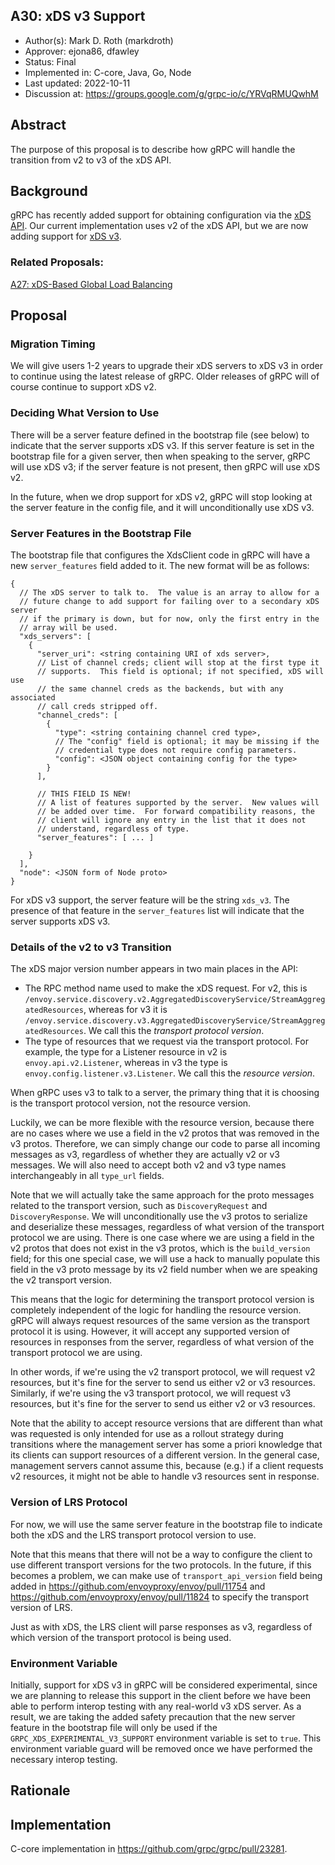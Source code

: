 A30: xDS v3 Support
----
* Author(s): Mark D. Roth (markdroth)
* Approver: ejona86, dfawley
* Status: Final
* Implemented in: C-core, Java, Go, Node
* Last updated: 2022-10-11
* Discussion at: https://groups.google.com/g/grpc-io/c/YRVqRMUQwhM

## Abstract

The purpose of this proposal is to describe how gRPC will handle the
transition from v2 to v3 of the xDS API.

## Background

gRPC has recently added support for obtaining configuration via the
[xDS API](https://github.com/envoyproxy/data-plane-api).  Our current
implementation uses v2 of the xDS API, but we are now adding support
for [xDS
v3](https://docs.google.com/document/d/1xeVvJ6KjFBkNjVspPbY_PwEDHC7XPi0J5p1SqUXcCl8/edit).

### Related Proposals: 

[A27: xDS-Based Global Load Balancing](https://github.com/grpc/proposal/blob/master/A27-xds-global-load-balancing.md)

## Proposal

### Migration Timing

We will give users 1-2 years to upgrade their xDS servers to xDS v3 in
order to continue using the latest release of gRPC.  Older releases of
gRPC will of course continue to support xDS v2.

### Deciding What Version to Use

There will be a server feature defined in the bootstrap file (see below)
to indicate that the server supports xDS v3.  If this server feature is
set in the bootstrap file for a given server, then when speaking to the
server, gRPC will use xDS v3; if the server feature is not present, then
gRPC will use xDS v2.

In the future, when we drop support for xDS v2, gRPC will stop looking
at the server feature in the config file, and it will unconditionally
use xDS v3.

### Server Features in the Bootstrap File

The bootstrap file that configures the XdsClient code in gRPC will have
a new `server_features` field added to it.  The new format will be as
follows:

```
{
  // The xDS server to talk to.  The value is an array to allow for a
  // future change to add support for failing over to a secondary xDS server
  // if the primary is down, but for now, only the first entry in the
  // array will be used.
  "xds_servers": [
    {
      "server_uri": <string containing URI of xds server>,
      // List of channel creds; client will stop at the first type it
      // supports.  This field is optional; if not specified, xDS will use
      // the same channel creds as the backends, but with any associated
      // call creds stripped off.
      "channel_creds": [
        {
          "type": <string containing channel cred type>,
          // The "config" field is optional; it may be missing if the
          // credential type does not require config parameters.
          "config": <JSON object containing config for the type>
        }
      ],

      // THIS FIELD IS NEW!
      // A list of features supported by the server.  New values will
      // be added over time.  For forward compatibility reasons, the
      // client will ignore any entry in the list that it does not
      // understand, regardless of type.
      "server_features": [ ... ]

    }
  ],
  "node": <JSON form of Node proto>
}
```

For xDS v3 support, the server feature will be the string `xds_v3`.  The
presence of that feature in the `server_features` list will indicate
that the server supports xDS v3.

### Details of the v2 to v3 Transition

The xDS major version number appears in two main places in the API:

- The RPC method name used to make the xDS request.  For v2, this is
  `/envoy.service.discovery.v2.AggregatedDiscoveryService/StreamAggregatedResources`,
  whereas for v3 it is
  `/envoy.service.discovery.v3.AggregatedDiscoveryService/StreamAggregatedResources`.
  We call this the *transport protocol version*.
- The type of resources that we request via the transport protocol.  For
  example, the type for a Listener resource in v2 is `envoy.api.v2.Listener`,
  whereas in v3 the type is `envoy.config.listener.v3.Listener`.  We
  call this the *resource version*.

When gRPC uses v3 to talk to a server, the primary thing that it is
choosing is the transport protocol version, not the resource version.

Luckily, we can be more flexible with the resource version, because there
are no cases where we use a field in the v2 protos that was removed in
the v3 protos.  Therefore, we can simply change our code to parse all
incoming messages as v3, regardless of whether they are actually v2
or v3 messages.  We will also need to accept both v2 and v3 type names
interchangeably in all `type_url` fields.

Note that we will actually take the same approach for the proto messages
related to the transport version, such as `DiscoveryRequest` and
`DiscoveryResponse`.  We will unconditionally use the v3 protos to
serialize and deserialize these messages, regardless of what version of
the transport protocol we are using.  There is one case where we are
using a field in the v2 protos that does not exist in the v3 protos,
which is the `build_version` field; for this one special case, we will
use a hack to manually populate this field in the v3 proto message by its
v2 field number when we are speaking the v2 transport version.

This means that the logic for determining the transport protocol version
is completely independent of the logic for handling the resource version.
gRPC will always request resources of the same version as the transport
protocol it is using.  However, it will accept any supported version of
resources in responses from the server, regardless of what version of
the transport protocol we are using.

In other words, if we're using the v2 transport protocol, we will
request v2 resources, but it's fine for the server to send us either v2
or v3 resources.  Similarly, if we're using the v3 transport protocol,
we will request v3 resources, but it's fine for the server to send us
either v2 or v3 resources.

Note that the ability to accept resource versions that are different
than what was requested is only intended for use as a rollout strategy
during transitions where the management server has some a priori
knowledge that its clients can support resources of a different version.
In the general case, management servers cannot assume this, because
(e.g.) if a client requests v2 resources, it might not be able to handle
v3 resources sent in response.

### Version of LRS Protocol

For now, we will use the same server feature in the bootstrap file to
indicate both the xDS and the LRS transport protocol version to use.

Note that this means that there will not be a way to configure the client
to use different transport versions for the two protocols.  In the future,
if this becomes a problem, we can make use of `transport_api_version`
field being added in https://github.com/envoyproxy/envoy/pull/11754 and
https://github.com/envoyproxy/envoy/pull/11824 to specify the transport
version of LRS.

Just as with xDS, the LRS client will parse responses as v3, regardless
of which version of the transport protocol is being used.

### Environment Variable

Initially, support for xDS v3 in gRPC will be considered experimental,
since we are planning to release this support in the client before we
have been able to perform interop testing with any real-world v3 xDS
server.  As a result, we are taking the added safety precaution that the
new server feature in the bootstrap file will only be used if the
`GRPC_XDS_EXPERIMENTAL_V3_SUPPORT` environment variable is set to
`true`.  This environment variable guard will be removed once we have
performed the necessary interop testing.

## Rationale


## Implementation

C-core implementation in https://github.com/grpc/grpc/pull/23281.
